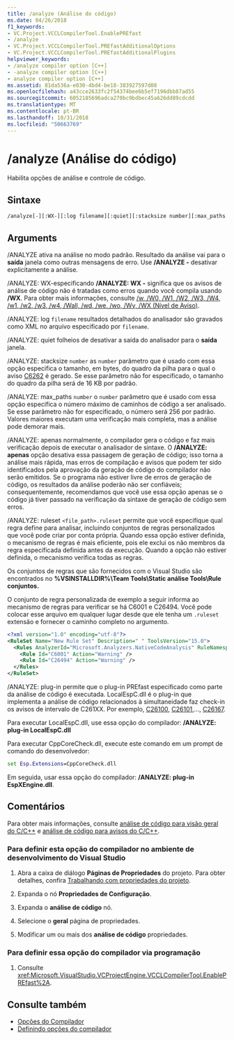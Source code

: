 ```yaml
---
title: /analyze (Análise do código)
ms.date: 04/26/2018
f1_keywords:
- VC.Project.VCCLCompilerTool.EnablePREfast
- /analyze
- VC.Project.VCCLCompilerTool.PREfastAdditionalOptions
- VC.Project.VCCLCompilerTool.PREfastAdditionalPlugins
helpviewer_keywords:
- /analyze compiler option [C++]
- -analyze compiler option [C++]
- analyze compiler option [C++]
ms.assetid: 81da536a-e030-4bd4-be18-383927597d08
ms.openlocfilehash: a43cce2633fc2f54374bee6b5ef7196dbb87ad55
ms.sourcegitcommit: 6052185696adca270bc9bdbec45a626dd89cdcdd
ms.translationtype: MT
ms.contentlocale: pt-BR
ms.lasthandoff: 10/31/2018
ms.locfileid: "50663769"
---
```

# <a name="analyze-code-analysis"></a>/analyze (Análise do código)

Habilita opções de análise e controle de código.

## <a name="syntax"></a>Sintaxe

```cmd
/analyze[-][:WX-][:log filename][:quiet][:stacksize number][:max_paths number][:only][:ruleset]
```

## <a name="arguments"></a>Arguments

/ANALYZE ativa na análise no modo padrão. Resultado da análise vai para o **saída** janela como outras mensagens de erro. Use **/ANALYZE -** desativar explicitamente a análise.

/ANALYZE: WX-especificando **/ANALYZE: WX -** significa que os avisos de análise de código não é tratadas como erros quando você compila usando **/WX**. Para obter mais informações, consulte [/w, /W0, /W1, /W2, /W3, /W4, /w1, /w2, /w3, /w4, /Wall, /wd, /we, /wo, /Wv, /WX (Nível de Aviso)](../../build/reference/compiler-option-warning-level.md).

/ANALYZE: log `filename` resultados detalhados do analisador são gravados como XML no arquivo especificado por `filename`.

/ANALYZE: quiet folheios de desativar a saída do analisador para o **saída** janela.

/ANALYZE: stacksize `number` as `number` parâmetro que é usado com essa opção especifica o tamanho, em bytes, do quadro da pilha para o qual o aviso [C6262](/visualstudio/code-quality/c6262) é gerado. Se esse parâmetro não for especificado, o tamanho do quadro da pilha será de 16 KB por padrão.

/ANALYZE: max_paths `number` o `number` parâmetro que é usado com essa opção especifica o número máximo de caminhos de código a ser analisado. Se esse parâmetro não for especificado, o número será 256 por padrão. Valores maiores executam uma verificação mais completa, mas a análise pode demorar mais.

/ANALYZE: apenas normalmente, o compilador gera o código e faz mais verificação depois de executar o analisador de sintaxe. O **/ANALYZE: apenas** opção desativa essa passagem de geração de código; isso torna a análise mais rápida, mas erros de compilação e avisos que podem ter sido identificados pela aprovação da geração de código do compilador não serão emitidos. Se o programa não estiver livre de erros de geração de código, os resultados da análise poderão não ser confiáveis; consequentemente, recomendamos que você use essa opção apenas se o código já tiver passado na verificação da sintaxe de geração de código sem erros.

/ANALYZE: ruleset `<file_path>.ruleset` permite que você especifique qual regra define para analisar, incluindo conjuntos de regras personalizados que você pode criar por conta própria. Quando essa opção estiver definida, o mecanismo de regras é mais eficiente, pois ele exclui os não membros da regra especificada definida antes da execução. Quando a opção não estiver definida, o mecanismo verifica todas as regras.

Os conjuntos de regras que são fornecidos com o Visual Studio são encontrados no **%VSINSTALLDIR%\Team Tools\Static análise Tools\Rule conjuntos.**

O conjunto de regra personalizada de exemplo a seguir informa ao mecanismo de regras para verificar se há C6001 e C26494. Você pode colocar esse arquivo em qualquer lugar desde que ele tenha um `.ruleset` extensão e fornecer o caminho completo no argumento.

```xml
<?xml version="1.0" encoding="utf-8"?>
<RuleSet Name="New Rule Set" Description=" " ToolsVersion="15.0">
  <Rules AnalyzerId="Microsoft.Analyzers.NativeCodeAnalysis" RuleNamespace="Microsoft.Rules.Native">
    <Rule Id="C6001" Action="Warning" />
    <Rule Id="C26494" Action="Warning" />
  </Rules>
</RuleSet>
```

/ANALYZE: plug-in permite que o plug-in PREfast especificado como parte da análise de código é executada.
LocalEspC.dll é o plug-in que implementa a análise de código relacionados à simultaneidade faz check-in os avisos de intervalo de C261XX. Por exemplo, [C26100](/visualstudio/code-quality/c26100), [C26101](/visualstudio/code-quality/c26101),..., [C26167](/visualstudio/code-quality/c26167).

Para executar LocalEspC.dll, use essa opção do compilador: **/ANALYZE: plug-in LocalEspC.dll**

Para executar CppCoreCheck.dll, execute este comando em um prompt de comando do desenvolvedor:

```cmd
set Esp.Extensions=CppCoreCheck.dll
```

Em seguida, usar essa opção do compilador: **/ANALYZE: plug-in EspXEngine.dll**.

## <a name="remarks"></a>Comentários

Para obter mais informações, consulte [análise de código para visão geral do C/C++](/visualstudio/code-quality/code-analysis-for-c-cpp-overview) e [análise de código para avisos do C/C++](/visualstudio/code-quality/code-analysis-for-c-cpp-warnings).

### <a name="to-set-this-compiler-option-in-the-visual-studio-development-environment"></a>Para definir esta opção do compilador no ambiente de desenvolvimento do Visual Studio

1. Abra a caixa de diálogo **Páginas de Propriedades** do projeto. Para obter detalhes, confira [Trabalhando com propriedades do projeto](../../ide/working-with-project-properties.md).

1. Expanda o nó **Propriedades de Configuração**.

1. Expanda o **análise de código** nó.

1. Selecione o **geral** página de propriedades.

1. Modificar um ou mais dos **análise de código** propriedades.

### <a name="to-set-this-compiler-option-programmatically"></a>Para definir essa opção do compilador via programação

1. Consulte <xref:Microsoft.VisualStudio.VCProjectEngine.VCCLCompilerTool.EnablePREfast%2A>.

## <a name="see-also"></a>Consulte também

- [Opções do Compilador](../../build/reference/compiler-options.md)
- [Definindo opções do compilador](../../build/reference/setting-compiler-options.md)